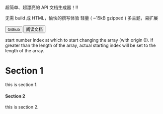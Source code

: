 <cover>
  <logo src="logo.svg"/>
  <!-- <name>Breeze</name> -->
  <desc>超简单、超漂亮的 API 文档生成器！!!</desc>

  <item>无需 build 成 HTML，愉快的撰写体验</item>
  <item>轻量 ( ~15kB gzipped )</item>
  <item>多主题，易扩展</item>

  <button href="https://github.com/kid-wumeng/Breeze">Github</button>
  <button active href="/zh-Hans">阅读文档</button>
</cover>

<example>
   <api>
     <item>
       <name>start</name>
       <type>number</type>
       <desc>Index at which to start changing the array (with origin 0). If greater than the length of the array, actual starting index will be set to the length of the array.</desc>
     </item>
   </api>
</example>




# Section 1
this is section 1.




#### Section 2
this is section 2.